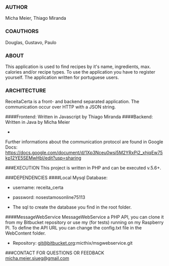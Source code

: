 ### AUTHOR
Micha Meier, Thiago Miranda
 

 
### COAUTHORS
Douglas, Gustavo, Paulo



### ABOUT
This application is used to find recipes by it's name, ingredients, max. calories and/or recipe types. To use the application you have to register yourself. The application written for portuguese users.



### ARCHITECTURE
ReceitaCerta is a front- and backend separated application. The communication occur over HTTP with a JSON string.

####Frontend: 
Written in Javascript by Thiago Miranda
####Backend: 
Written in Java by Micha Meier 

-

Further informations about the communication protocol are found in Google Docs: https://docs.google.com/document/d/1Xp3Nceu0wsi5M2YRxPj2_xhjqEw75kp12YE5SEMwHbI/edit?usp=sharing


###EXECUTION
This project is written in PHP and can be executed v.5.6+.


###DEPENDENCIES 
####Local Mysql Database: 
* username: receita_certa
* password: nosestamosonline75113

* The sql to create the database you find in the root folder.

####MessageWebService
MessageWebService a PHP API, you can clone it from my Bitbucket repository or use my (for tests) running on my Raspberry PI. To define the API URL you can change the config.txt file in the WebContent folder.

* Repository: git@bitbucket.org:micthix/msgwebservice.git


###CONTACT FOR QUESTIONS OR FEEDBACK
micha.meier.siueg@gmail.com